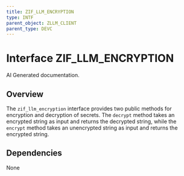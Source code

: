 ```yaml
---
title: ZIF_LLM_ENCRYPTION
type: INTF
parent_object: ZLLM_CLIENT
parent_type: DEVC
---
```


# Interface ZIF_LLM_ENCRYPTION

AI Generated documentation.

## Overview

The `zif_llm_encryption` interface provides two public methods for encryption and decryption of secrets. The `decrypt` method takes an encrypted string as input and returns the decrypted string, while the `encrypt` method takes an unencrypted string as input and returns the encrypted string.

## Dependencies

None
